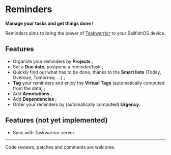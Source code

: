 # Reminders
**Manage your tasks and get things done !**

Reminders aims to bring the power of [Taskwarrior](http://www.taskwarrior.org) to your SailfishOS device.

## Features

* Organize your reminders by **Projects** ;
* Set a **Due date**, postpone a reminder/task ;
* Quickly find out what has to be done, thanks to the **Smart lists** (Today, Overdue, Tomorrow, ...) ;
* **Tag** your reminders and enjoy the **Virtual Tags** (automatically computed from the data) ;
* Add **Annotations** ;
* Add **Dependencies** ;
* Order your reminders by (automatically computed) **Urgency**.

## Features (not yet implemented)

* Sync with Taskwarrior server.

---

Code reviews, patches and comments are welcome.